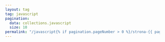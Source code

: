 ```yaml
---
layout: tag
tag: javascript
pagination:
  data: collections.javascript
  size: 10
permalink: "/javascript{% if pagination.pageNumber > 0 %}/strona-{{ pagination.pageNumber | plus: 1}}{% endif %}/index.html"
---
```


